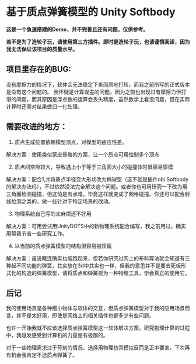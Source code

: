 # 基于质点弹簧模型的 Unity Softbody
**这是一个急速搭建的Demo，并不完善且还有问题，仅供参考。**

**若不是为了造轮子玩，请使用第三方插件。即时是造轮子玩，也请谨慎阅读，因为我无法保证该项目的质量水平。**

## 项目里存在的BUG:
没有摩擦力的情况下，软体会无法稳定下来而原地打转，而我之前所写的正式版本是没有这个问题的。
我怀疑是计算误差的问题，因为之前也出现过有摩擦力但打滑的问题，而其原因是浮点数的运算会丢失精度，虽然数学上看没问题，但在实际计算时还需对结果做归一化处理。

## 需要改进的地方：
1. 质点生成位置依赖模型顶点，对模型的适应性差。

解决方案：使用类似蒙皮骨骼的方案，让一个质点可用控制多个顶点

2. 质点间空隙较大，导致遇上小于等于三角面大小的碰撞体时很容易穿模

解决方案：配合1,并将质点半径变大形状改为椭球型（这不就是插件obi Softbody的解决办法吗），不过依然没法完全解决这个问题。或者你也可用研究一下改为用三角面检测碰撞，但这怕是有点难，毕竟这样就变成了网格碰撞。你还可以配合射线检测之类的，做一些针对于特定场景的改动。

3. 物理系统自己写的太麻烦还不好用

解决方案：可用尝试用UnityDOTS中的新物理系统配合编写，我之前用过，确实用帮我节省一些研究工作。

4. 以当前的质点弹簧模型的结构很容易被压扁

解决方案：虽说瞎连确实也能跑起来，但若你研究过网上的布料算法就会知道有三种起不同功能的弹簧，其实放在3d中其实也一样，但我的意思并不是要去死板形式化的构造的弹簧模型，请将质点和弹簧视为一种物理工具，学会真正的使用它。

## 后记
我的使用场景是各种细小物体与软体的交互，但质点弹簧模型对于我的应用场景而言，并不是太好用，即使是网络上的相关插件也都多少有些问题。

也许一开始我就不应该选择质点弹簧模型这一软体解决方案，研究物理计算的过程中，我越发感受到计算机的力量是有极限的。

对于一些物理需求过于苛刻的情况，选择用物理仿真模拟反而是正中要害，下次再有机会我肯定不选质点弹簧了。
